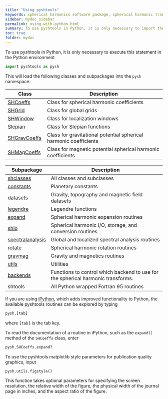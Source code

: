 ```yaml
---
title: "Using pyshtools"
keywords: spherical harmonics software package, spherical harmonic transform, legendre functions, multitaper spectral analysis, fortran, Python, gravity, magnetic field
sidebar: mydoc_sidebar
permalink: using-with-python.html
summary: To use pyshtools in Python, it is only necessary to import the pyshtools module.
toc: true
folder: mydoc
---
```


<style>
table:nth-of-type(n) {
    display:table;
    width:100%;
}
table:nth-of-type(n) th:nth-of-type(2) {
    width:75%;
}
</style>

To use pyshtools in Python, it is only necessary to execute this statement in the Python environment
```python
import pyshtools as pysh
```
This will load the following classes and subpackages into the `pysh` namespace:

| Class | Description |
| ----- | ----------- |
| [SHCoeffs](python-shcoeffs.html) | Class for spherical harmonic coefficients |
| [SHGrid](python-shgrid.html) | Class for global grids |
| [SHWindow](python-shwindow.html) | Class for localization windows |
| [Slepian](python-slepian.html) | Class for Slepian functions |
| [SHGravCoeffs](python-shgravcoeffs.html) | Class for gravitational potential spherical harmonic coefficients |
| [SHMagCoeffs](python-shmagcoeffs.html) | Class for magnetic potential spherical harmonic coefficients |


| Subpackage | Description |
| ---------- | ----------- |
| [shclasses](python-classes.html) | All classes and subclasses |
| [constants](python-datasets-constants.html) | Planetary constants |
| [datasets](python-datasets-constants.html) | Gravity, topography and magnetic field datasets |
| [legendre](python-legendre-functions.html) | Legendre functions |
| [expand](python-spherical-harmonic-transforms.html) | Spherical harmonic expansion routines |
| [shio](python-io.html) | Spherical harmonic I/O, storage, and conversion routines |
| [spectralanalysis](python-spectral-analysis.html) | Global and localized spectral analysis routines |
| [rotate](python-spherical-harmonic-rotations.html) | Spherical harmonic rotation routines |
| [gravmag](python-gravity-magnetics.html) | Gravity and magnetics routines |
| [utils](python-utilities.html) | Utilities |
| [backends](python-backends.html) | Functions to control which backend to use for the spherical harmonic transforms. |
| shtools | All Python wrapped Fortran 95 routines |


If you are using [iPython](https://ipython.org), which adds improved functionality to Python, the available pyshtools routines can be explored by typing
```python
pysh.[tab]
```
where `[tab]` is the tab key.

To read the documentation of a routine in iPython, such as the `expand()` method of the `SHCoeffs` class, enter
```python
pysh.SHCoeffs.expand?
```

To use the pyshtools matplotlib style parameters for publication quality graphics, input
```python
pysh.utils.figstyle()
```
This function takes optional parameters for specifying the screen resolution, the relative width of the figure, the physical width of the journal page in inches, and the aspect ratio of the figure.

